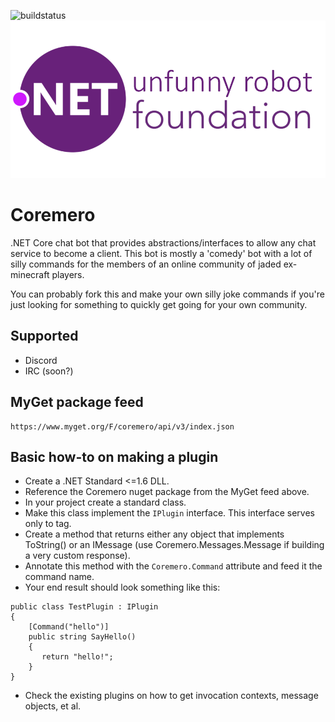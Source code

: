 ![buildstatus](https://ci.appveyor.com/api/projects/status/github/darvell/Coremero?branch=master&svg=true)
![logo](https://raw.githubusercontent.com/darvell/coremero/master/coremero.png)

# Coremero
.NET Core chat bot that provides abstractions/interfaces to allow any chat service to become a client.
This bot is mostly a 'comedy' bot with a lot of silly commands for the members of an online community of jaded ex-minecraft players.

You can probably fork this and make your own silly joke commands if you're just looking for something to quickly get going for your own community.

## Supported

* Discord
* IRC (soon?)

## MyGet package feed

```
https://www.myget.org/F/coremero/api/v3/index.json
```

## Basic how-to on making a plugin

* Create a .NET Standard <=1.6 DLL.
* Reference the Coremero nuget package from the MyGet feed above.
* In your project create a standard class.
* Make this class implement the ```IPlugin``` interface. This interface serves only to tag.
* Create a method that returns either any object that implements ToString() or an IMessage (use Coremero.Messages.Message if building a very custom response).
* Annotate this method with the ```Coremero.Command``` attribute and feed it the command name.
* Your end result should look something like this:

```
public class TestPlugin : IPlugin
{
    [Command("hello")]
    public string SayHello()
    {
       return "hello!";
    }
}
```

* Check the existing plugins on how to get invocation contexts, message objects, et al.
